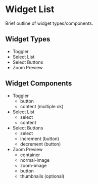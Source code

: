 # Widget List #

Brief outline of widget types/components.

## Widget Types ##

-  Toggler
-  Select List
-  Select Buttons
-  Zoom Preview

## Widget Components ##

- Toggler
  +  button
  +  content (multiple ok)
- Select List
  +  select
  +  content
- Select Buttons
  +  select
  +  increment (button)
  +  decrement (button)
- Zoom Preview
  +  container
  +  normal-image
  +  zoom-image
  +  button
  +  thumbnails (optional)